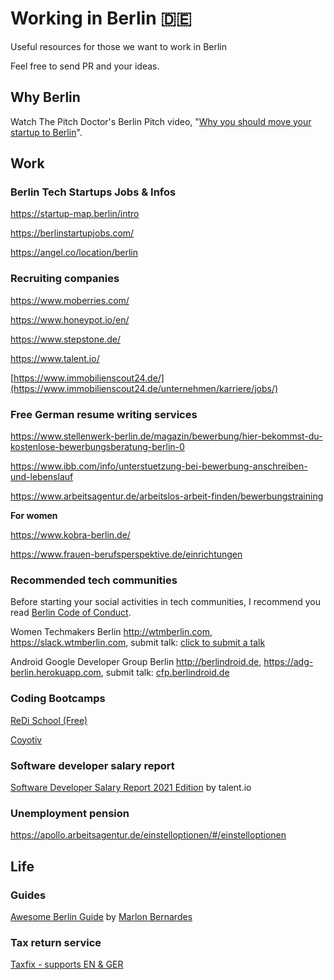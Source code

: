 # Working in Berlin 🇩🇪

Useful resources for those we want to work in Berlin

Feel free to send PR and your ideas.

## Why Berlin

Watch The Pitch Doctor's Berlin Pitch video, "[Why you should move your startup to Berlin](https://www.youtube.com/watch?v=Y1aZM8dnHXs)".

## Work

### Berlin Tech Startups Jobs & Infos

https://startup-map.berlin/intro

https://berlinstartupjobs.com/

https://angel.co/location/berlin

### Recruiting companies

https://www.moberries.com/

https://www.honeypot.io/en/

https://www.stepstone.de/

https://www.talent.io/

[https://www.immobilienscout24.de/](https://www.immobilienscout24.de/unternehmen/karriere/jobs/) 

### Free German resume writing services

https://www.stellenwerk-berlin.de/magazin/bewerbung/hier-bekommst-du-kostenlose-bewerbungsberatung-berlin-0

https://www.ibb.com/info/unterstuetzung-bei-bewerbung-anschreiben-und-lebenslauf

https://www.arbeitsagentur.de/arbeitslos-arbeit-finden/bewerbungstraining

__For women__

https://www.kobra-berlin.de/

https://www.frauen-berufsperspektive.de/einrichtungen

### Recommended tech communities

Before starting your social activities in tech communities, I recommend you read [Berlin Code of Conduct](https://berlincodeofconduct.org/).

Women Techmakers Berlin http://wtmberlin.com, https://slack.wtmberlin.com, submit talk: 
[click to submit a talk](https://docs.google.com/forms/d/1KGD7Tm6TvEsMBQF9-ZVsLwZFhzBxqdkfLNaM1rTOAHE) 

Android Google Developer Group Berlin http://berlindroid.de, https://adg-berlin.herokuapp.com, submit talk: [cfp.berlindroid.de](cfp.berlindroid.de) 

### Coding Bootcamps

[ReDi School (Free)](https://www.redi-school.org/)

[Coyotiv](https://coyotiv.com )



### Software developer salary report

[Software Developer Salary Report 2021 Edition](https://marketing-pictures.s3-eu-west-1.amazonaws.com/Salary+Report+2021/Salary_Report_EU-EN_2021_talent.io.pdf) by talent.io

### Unemployment pension

https://apollo.arbeitsagentur.de/einstelloptionen/#/einstelloptionen

## Life

### Guides

[Awesome Berlin Guide](https://marlonbernardes.github.io/awesome-berlin/en/#awesome-berlin) by [Marlon Bernardes](https://github.com/marlonbernardes)

### Tax return service

[Taxfix - supports EN & GER](https://taxfix.de/)
